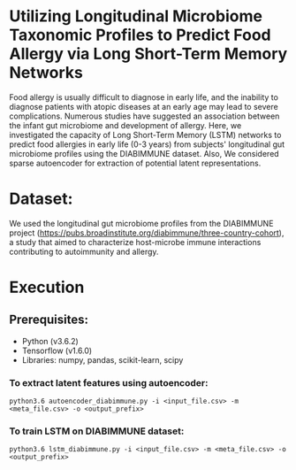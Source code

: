 #  Utilizing Longitudinal Microbiome Taxonomic Profiles to Predict Food Allergy via Long Short-Term Memory Networks

Food allergy is usually difficult to diagnose in early life, and the inability to diagnose patients with atopic diseases at an early age may lead to severe complications. Numerous studies have suggested an association between the infant gut microbiome and development of allergy. Here, we investigated the capacity of Long Short-Term Memory (LSTM) networks to predict food allergies in early life (0-3 years) from subjects' longitudinal gut microbiome profiles using the DIABIMMUNE dataset. Also, We considered sparse autoencoder for extraction of potential latent representations.



# Dataset:
We used the longitudinal gut microbiome profiles from the DIABIMMUNE project (https://pubs.broadinstitute.org/diabimmune/three-country-cohort), a study that aimed to characterize host-microbe immune interactions contributing to autoimmunity and allergy.







# Execution

##  Prerequisites:
  * Python (v3.6.2)
  * Tensorflow (v1.6.0)
  * Libraries: numpy, pandas, scikit-learn, scipy
  

### To extract latent features using autoencoder:
```
python3.6 autoencoder_diabimmune.py -i <input_file.csv> -m <meta_file.csv> -o <output_prefix>
```


### To train LSTM on DIABIMMUNE dataset:
```
python3.6 lstm_diabimmune.py -i <input_file.csv> -m <meta_file.csv> -o <output_prefix>
```
